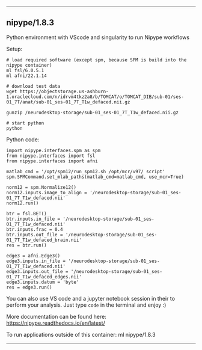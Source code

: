 
----------------------------------
## nipype/1.8.3 ##
Python environment with VScode and singularity to run Nipype workflows

Setup:
```
# load required software (except spm, because SPM is build into the nipype container)
ml fsl/6.0.5.1
ml afni/22.1.14

# download test data
wget https://objectstorage.us-ashburn-1.oraclecloud.com/n/idrvm4tkz2a8/b/TOMCAT/o/TOMCAT_DIB/sub-01/ses-01_7T/anat/sub-01_ses-01_7T_T1w_defaced.nii.gz

gunzip /neurodesktop-storage/sub-01_ses-01_7T_T1w_defaced.nii.gz 

# start python
python
```

Python code:
```
import nipype.interfaces.spm as spm
from nipype.interfaces import fsl
from nipype.interfaces import afni

matlab_cmd = '/opt/spm12/run_spm12.sh /opt/mcr/v97/ script'
spm.SPMCommand.set_mlab_paths(matlab_cmd=matlab_cmd, use_mcr=True)

norm12 = spm.Normalize12()
norm12.inputs.image_to_align = '/neurodesktop-storage/sub-01_ses-01_7T_T1w_defaced.nii'
norm12.run()

btr = fsl.BET()
btr.inputs.in_file = '/neurodesktop-storage/sub-01_ses-01_7T_T1w_defaced.nii'
btr.inputs.frac = 0.4
btr.inputs.out_file = '/neurodesktop-storage/sub-01_ses-01_7T_T1w_defaced_brain.nii'
res = btr.run() 

edge3 = afni.Edge3()
edge3.inputs.in_file = '/neurodesktop-storage/sub-01_ses-01_7T_T1w_defaced.nii'
edge3.inputs.out_file = '/neurodesktop-storage/sub-01_ses-01_7T_T1w_defaced_edges.nii'
edge3.inputs.datum = 'byte'
res = edge3.run()
```

You can also use VS code and a jupyter notebook session in their to perform your analysis. Just type `code` in the terminal and enjoy :)




More documentation can be found here: https://nipype.readthedocs.io/en/latest/

To run applications outside of this container: ml nipype/1.8.3

----------------------------------

